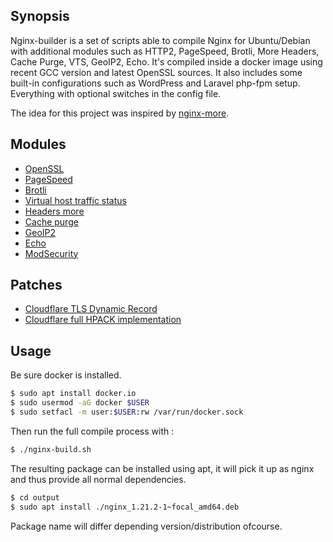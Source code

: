 ## Synopsis

Nginx-builder is a set of scripts able to compile Nginx for Ubuntu/Debian with additional modules such as HTTP2, PageSpeed, Brotli, More Headers, Cache Purge, VTS, GeoIP2, Echo. It's compiled inside 
a docker image using recent GCC version and latest OpenSSL sources. It also includes some built-in configurations such as WordPress and Laravel php-fpm setup. Everything with optional switches in the 
config file.

The idea for this project was inspired by [nginx-more](https://github.com/karljohns0n/nginx-more/).

## Modules

*   [OpenSSL](https://github.com/openssl/openssl)
*   [PageSpeed](https://github.com/apache/incubator-pagespeed-ngx)
*   [Brotli](https://github.com/google/ngx_brotli)
*   [Virtual host traffic status](https://github.com/vozlt/nginx-module-vts)
*   [Headers more](https://github.com/openresty/headers-more-nginx-module)
*   [Cache purge](https://github.com/FRiCKLE/ngx_cache_purge)
*   [GeoIP2](https://github.com/leev/ngx_http_geoip2_module)
*   [Echo](https://github.com/openresty/echo-nginx-module)
*   [ModSecurity](https://github.com/SpiderLabs/ModSecurity-nginx)

## Patches

*   [Cloudflare TLS Dynamic Record](https://blog.cloudflare.com/optimizing-tls-over-tcp-to-reduce-latency/)
*   [Cloudflare full HPACK implementation](https://blog.cloudflare.com/hpack-the-silent-killer-feature-of-http-2/)

## Usage

Be sure docker is installed.

```bash
$ sudo apt install docker.io
$ sudo usermod -aG docker $USER
$ sudo setfacl -m user:$USER:rw /var/run/docker.sock
```

Then run the full compile process with :
```bash
$ ./nginx-build.sh
```

The resulting package can be installed using apt, it will pick it up as nginx and thus provide all normal dependencies.
```bash
$ cd output
$ sudo apt install ./nginx_1.21.2-1~focal_amd64.deb
```
Package name will differ depending version/distribution ofcourse.
